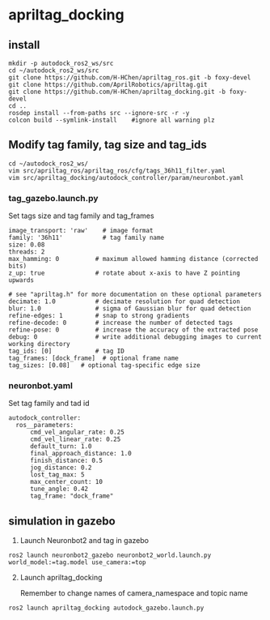 # apriltag_docking

## install
```
mkdir -p autodock_ros2_ws/src
cd ~/autodock_ros2_ws/src
git clone https://github.com/H-HChen/apriltag_ros.git -b foxy-devel
git clone https://github.com/AprilRobotics/apriltag.git
git clone https://github.com/H-HChen/apriltag_docking.git -b foxy-devel
cd ..
rosdep install --from-paths src --ignore-src -r -y
colcon build --symlink-install    #ignore all warning plz 
``` 

## Modify tag family, tag size and tag_ids
```
cd ~/autodock_ros2_ws/
vim src/apriltag_ros/apriltag_ros/cfg/tags_36h11_filter.yaml
vim src/apriltag_docking/autodock_controller/param/neuronbot.yaml
```
### tag_gazebo.launch.py
Set tags size and tag family and tag_frames
```
image_transport: 'raw'    # image format
family: '36h11'           # tag family name
size: 0.08
threads: 2
max_hamming: 0          # maximum allowed hamming distance (corrected bits)
z_up: true              # rotate about x-axis to have Z pointing upwards

# see "apriltag.h" for more documentation on these optional parameters
decimate: 1.0           # decimate resolution for quad detection
blur: 1.0               # sigma of Gaussian blur for quad detection
refine-edges: 1         # snap to strong gradients
refine-decode: 0        # increase the number of detected tags
refine-pose: 0          # increase the accuracy of the extracted pose
debug: 0                # write additional debugging images to current working directory
tag_ids: [0]            # tag ID
tag_frames: [dock_frame]  # optional frame name
tag_sizes: [0.08]   # optional tag-specific edge size
```
### neuronbot.yaml

Set tag family and tad id
```
autodock_controller:
  ros__parameters:
      cmd_vel_angular_rate: 0.25
      cmd_vel_linear_rate: 0.25
      default_turn: 1.0
      final_approach_distance: 1.0
      finish_distance: 0.5
      jog_distance: 0.2
      lost_tag_max: 5
      max_center_count: 10
      tune_angle: 0.42
      tag_frame: "dock_frame"
```
## simulation in gazebo
1. Launch Neuronbot2 and tag in gazebo
```
ros2 launch neuronbot2_gazebo neuronbot2_world.launch.py world_model:=tag.model use_camera:=top
```
2. Launch apriltag_docking 

    Remember to change names of camera_namespace and topic name
```
ros2 launch apriltag_docking autodock_gazebo.launch.py
```
